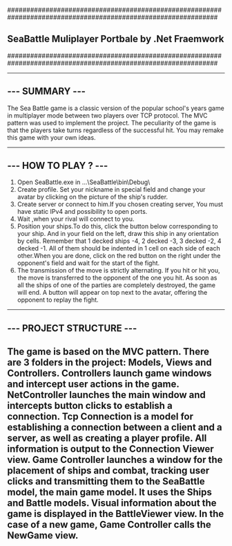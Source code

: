 ###############################################################################################################
##                                SeaBattle Muliplayer Portbale by .Net Fraemwork                            ##          
###############################################################################################################

---------------------------------------------------------------------------------------------------------------
---                                                   SUMMARY                                          ---
---------------------------------------------------------------------------------------------------------------

The Sea Battle game is a classic version of the popular school's years game in multiplayer mode between 
two players over TCP protocol. The MVC pattern was used to implement the project. The peculiarity of the game 
is that the players take turns regardless of the successful hit. You may remake this game with your own ideas.

---------------------------------------------------------------------------------------------------------------
---                                                HOW TO PLAY ?                                            ---
---------------------------------------------------------------------------------------------------------------

1. Open SeaBattle.exe in ...\SeaBattle\bin\Debug\
2. Create profile. Set your nickname in special field and change your avatar by clicking on the picture of the 
ship's rudder.
3. Create server or connect to him.If you chosen creating server, You must have static IPv4 and possibility to 
open ports.
4. Wait ,when your rival will connect to you.
5. Position your ships.To do this, click the button below corresponding to your ship. And in your field on the 
left, draw this ship in any orientation by cells. Remember that 1 decked ships -4, 2 decked -3, 3 decked -2, 4 
decked -1. All of them should be indented in 1 cell on each side of each other.When you are done, click on the
 red button on the right under the opponent's field and wait for the start of the fight.
6. The transmission of the move is strictly alternating. If you hit or hit you, the move is transferred to the 
opponent of the one you hit. As soon as all the ships of one of the parties are completely destroyed, the game 
will end. A button will appear on top next to the avatar, offering the opponent to replay the fight.

---------------------------------------------------------------------------------------------------------------
---                                               PROJECT STRUCTURE                                         ---
---------------------------------------------------------------------------------------------------------------

The game is based on the MVC pattern. There are 3 folders in the project: Models, Views and Controllers. 
Controllers launch game windows and intercept user actions in the game. NetController launches the main window 
and intercepts button clicks to establish a connection. Tcp Connection is a model for establishing a connection 
between a client and a server, as well as creating a player profile. All information is output to the Connection 
Viewer view. Game Controller launches a window for the placement of ships and combat, tracking user clicks and 
transmitting them to the SeaBattle model, the main game model. It uses the Ships and Battle models. Visual 
information about the game is displayed in the BattleViewer view. In the case of a new game, Game Controller
 calls the NewGame view.
----------------------------------------------------------------------------------------------------------------
